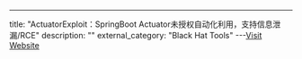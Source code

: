 ---
title: "ActuatorExploit：SpringBoot Actuator未授权自动化利用，支持信息泄漏/RCE"
description: ""
external_category: "Black Hat Tools"
---[Visit Website](https://github.com/LFYSec/ActuatorExploit)

